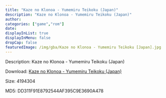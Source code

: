 ```yaml
---
title: "Kaze no Klonoa - Yumemiru Teikoku (Japan)"
description: "Kaze no Klonoa - Yumemiru Teikoku (Japan)"
author: 
categories: ["game","rom"]
date: 
displayInList: true
displayInMenu: false
dropCap: false
featuredImage: /img/gba/Kaze no Klonoa - Yumemiru Teikoku [Japan].jpg
---
```


Description: Kaze no Klonoa - Yumemiru Teikoku (Japan)

Download: <a style="text-decoration:underline;" href="https://mega.nz/#!POIUnKoT!Cp52ttFGeLkHpr2dvP2NGNn2zolKrAnadv9tQU5T-wM" target = "_blank" rel = "nofollow" > Kaze no Klonoa - Yumemiru Teikoku (Japan)</a>

Size: 4194304

MD5: DD311F91E8792544AF395C9E3690A478

